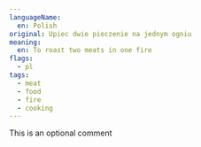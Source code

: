 ```yaml
---
languageName:
  en: Polish
original: Upiec dwie pieczenie na jednym ogniu
meaning:
  en: To roast two meats in one fire
flags:
  - pl
tags:
  - meat
  - food
  - fire
  - cooking
---
```


This is an optional comment
